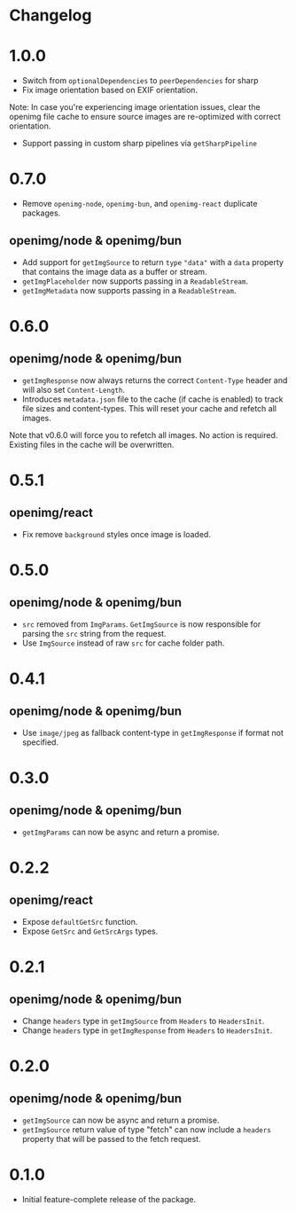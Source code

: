 # Changelog

# 1.0.0

- Switch from `optionalDependencies` to `peerDependencies` for sharp
- Fix image orientation based on EXIF orientation.

Note: In case you're experiencing image orientation issues, clear the openimg file cache to ensure source images are re-optimized with correct orientation.

- Support passing in custom sharp pipelines via `getSharpPipeline`

# 0.7.0

- Remove `openimg-node`, `openimg-bun`, and `openimg-react` duplicate packages.

## openimg/node & openimg/bun

- Add support for `getImgSource` to return `type` `"data"` with a `data` property that contains the image data as a buffer or stream.
- `getImgPlaceholder` now supports passing in a `ReadableStream`.
- `getImgMetadata` now supports passing in a `ReadableStream`.

# 0.6.0

## openimg/node & openimg/bun

- `getImgResponse` now always returns the correct `Content-Type` header and will also set `Content-Length`.
- Introduces `metadata.json` file to the cache (if cache is enabled) to track file sizes and content-types. This will reset your cache and refetch all images.

Note that v0.6.0 will force you to refetch all images. No action is required. Existing files in the cache will be overwritten.

# 0.5.1

## openimg/react

- Fix remove `background` styles once image is loaded.

# 0.5.0

## openimg/node & openimg/bun

- `src` removed from `ImgParams`. `GetImgSource` is now responsible for parsing the `src` string from the request.
- Use `ImgSource` instead of raw `src` for cache folder path.

# 0.4.1

## openimg/node & openimg/bun

- Use `image/jpeg` as fallback content-type in `getImgResponse` if format not specified.

# 0.3.0

## openimg/node & openimg/bun

- `getImgParams` can now be async and return a promise.

# 0.2.2

## openimg/react

- Expose `defaultGetSrc` function.
- Expose `GetSrc` and `GetSrcArgs` types.

# 0.2.1

## openimg/node & openimg/bun

- Change `headers` type in `getImgSource` from `Headers` to `HeadersInit`.
- Change `headers` type in `getImgResponse` from `Headers` to `HeadersInit`.

# 0.2.0

## openimg/node & openimg/bun

- `getImgSource` can now be async and return a promise.
- `getImgSource` return value of type "fetch" can now include a `headers` property that will be passed to the fetch request.

# 0.1.0

- Initial feature-complete release of the package.
